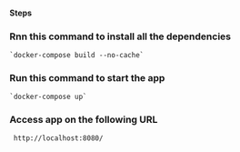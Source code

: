 #### Steps

### Rnn this command to install all the dependencies
    `docker-compose build --no-cache`
    
### Run this command to start the app
    `docker-compose up`

### Access app on the following URL
     http://localhost:8080/
